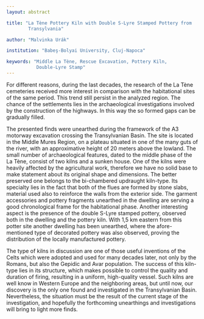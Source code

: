 ```yaml
---
layout: abstract

title: "La Tène Pottery Kiln with Double S-Lyre Stamped Pottery from
        Transylvania"

author: "Malvinka Urák"

institution: "Babeş-Bolyai University, Cluj-Napoca"

keywords: "Middle La Tène, Rescue Excavation, Pottery Kiln,
           Double-Lyre Stamp"
---
```


For different reasons, during the last decades, the research of the La
Tène cemeteries received more interest in comparison with the
habitational sites of the same period. This trend still persist in the
analyzed region. The chance of the settlements lies in the
archaeological investigations involved by the construction of the
highways. In this way the so formed gaps can be gradually filled.

The presented finds were unearthed during the framework of the A3
motorway excavation crossing the Transylvanian Basin. The site is
located in the Middle Mures Region, on a plateau situated in one of
the many guts of the river, with an approximative height of 20 meters
above the lowland. The small number of archaeological features, dated
to the middle phase of the La Tène, consist of two kilns and a sunken
house. One of the kilns were heavily affected by the agricultural
work, therefore we have no solid base to make statement about its
original shape and dimensions. The better preserved one belongs to the
bi-chambered updraught kiln-type. Its specialty lies in the fact that
both of the flues are formed by stone slabs, material used also to
reinforce the walls from the exterior side. The garment accessories
and pottery fragments unearthed in the dwelling are serving a good
chronological frame for the habitational phase. Another interesting
aspect is the presence of the double S-Lyre stamped pottery, observed
both in the dwelling and the pottery kiln. With 1,5 km eastern from
this potter site another dwelling has been unearthed, where the
afore-mentioned type of decorated pottery was also observed, proving
the distribution of the locally manufactured pottery.

The type of kilns in discussion are one of those useful inventions of
the Celts which were adopted and used for many decades later, not only
by the Romans, but also the Gepidic and Avar population. The success
of this kiln-type lies in its structure, which makes possible to
control the quality and duration of firing, resulting in a uniform,
high-quality vessel. Such kilns are well know in Western Europe and
the neighboring areas, but until now, our discovery is the only one
found and investigated in the Transylvanian Basin. Nevertheless, the
situation must be the result of the current stage of the
investigation, and hopefully the forthcoming unearthings and
investigations will bring to light more finds.
